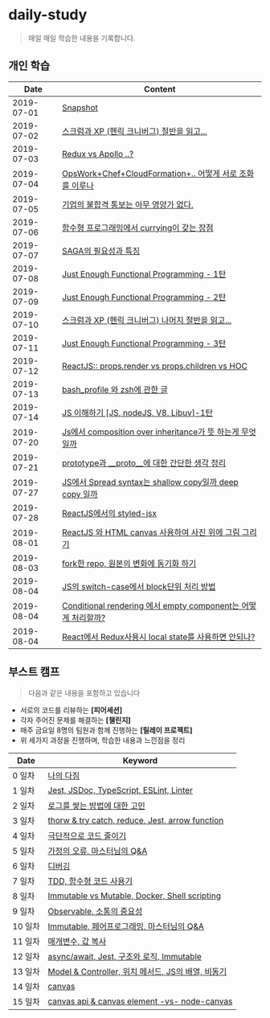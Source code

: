# daily-study
> 매일 매일 학습한 내용을 기록합니다.

## 개인 학습

Date | Content
-----|--------
2019-07-01 | [Snapshot](https://github.com/sukjae/daily-study/blob/master/2019-07-01.md)
2019-07-02 | [스크럼과 XP (헨릭 크니버그) 절반을 읽고...](https://github.com/sukjae/daily-study/blob/master/2019-07-02.md)
2019-07-03 | [Redux vs Apollo ..?](https://github.com/sukjae/daily-study/blob/master/2019-07-03.md)
2019-07-04 | [OpsWork+Chef+CloudFormation+.. 어떻게 서로 조화를 이루나](https://github.com/sukjae/daily-study/blob/master/2019-07-04.md)
2019-07-05 | [기업의 불합격 통보는 아무 영양가 없다.](https://github.com/sukjae/daily-study/blob/master/2019-07-05.md)
2019-07-06 | [함수형 프로그래밍에서 currying이 갖는 장점](https://github.com/sukjae/daily-study/blob/master/2019-07-06.md)
2019-07-07 | [SAGA의 필요성과 특징 ](https://github.com/sukjae/daily-study/blob/master/2019-07-07.md)
2019-07-08 | [Just Enough Functional Programming - 1탄](https://github.com/sukjae/daily-study/blob/master/2019-07-08.md)
2019-07-09 | [Just Enough Functional Programming - 2탄](https://github.com/sukjae/daily-study/blob/master/2019-07-09.md)
2019-07-10 | [스크럼과 XP (헨릭 크니버그) 나머지 절반을 읽고...](https://github.com/sukjae/daily-study/blob/master/2019-07-10.md)
2019-07-11 | [Just Enough Functional Programming - 3탄](https://github.com/sukjae/daily-study/blob/master/2019-07-11.md)
2019-07-12 | [ReactJS:: props.render vs props.children vs HOC](https://github.com/sukjae/daily-study/blob/master/2019-07-12.md)
2019-07-13 | [bash_profile 와 zsh에 관한 글](https://github.com/sukjae/daily-study/blob/master/2019-07-13.md)
2019-07-14 | [JS 이해하기 [JS, nodeJS, V8, Libuv]-1탄](https://github.com/sukjae/daily-study/blob/master/2019-07-14.md)
2019-07-20 | [Js에서 composition over inheritance가 뜻 하는게 무엇일까](https://github.com/sukjae/daily-study/blob/master/2019-07-20.md)
2019-07-21 | [prototype과 __proto__에 대한 간단한 생각 정리](https://github.com/sukjae/daily-study/blob/master/2019-07-21.md)
2019-07-27 | [JS에서 Spread syntax는 shallow copy일까 deep copy 일까](https://github.com/sukjae/daily-study/blob/master/2019-07-27.md)
2019-07-28 | [ReactJS에서의 styled-jsx](https://github.com/sukjae/daily-study/blob/master/2019-07-28.md)
2019-08-01 | [ReactJS 와 HTML canvas 사용하여 사진 위에 그림 그리기](https://github.com/sukjae/daily-study/blob/master/2019-08-01.md)
2019-08-03 | [fork한 repo, 원본의 변화에 동기화 하기](https://github.com/sukjae/daily-study/blob/master/2019-08-03.md)
2019-08-04 | [JS의 switch-case에서 block단위 처리 방법](https://github.com/sukjae/daily-study/blob/master/2019-08-04.md)
2019-08-04 | [Conditional rendering 에서 empty component는 어떻게 처리할까?](https://github.com/sukjae/daily-study/blob/master/2019-08-04-02.md)
2019-08-04 | [React에서 Redux사용시 local state를 사용하면 안되나?](https://github.com/sukjae/daily-study/blob/master/2019-08-04-03.md)

## 부스트 캠프

> 다음과 같은 내용을 포함하고 있습니다
- 서로의 코드를 리뷰하는 **[피어세션]**
- 각자 주어진 문제를 해결하는 **[챌린지]**
- 매주 금요일 8명의 팀원과 함께 진행하는 **[릴레이 프로젝트]**
- 위 세가지 과정을 진행하며, 학습한 내용과 느낀점을 정리

Date | Keyword
-----|--------
0 일차 | [나의 다짐](https://github.com/sukjae/daily-study/blob/master/boost-camp/README.md)
1 일차 | [Jest, JSDoc, TypeScript, ESLint, Linter](https://github.com/sukjae/daily-study/blob/master/boost-camp/day-1.md)
2 일차 | [로그를 쌓는 방법에 대한 고민](https://github.com/sukjae/daily-study/blob/master/boost-camp/day-2.md)
3 일차 | [thorw & try catch, reduce, Jest, arrow function](https://github.com/sukjae/daily-study/blob/master/boost-camp/day-3.md)
4 일차 | [극단적으로 코드 줄이기](https://github.com/sukjae/daily-study/blob/master/boost-camp/day-4.md)
5 일차 | [가정의 오류, 마스터님의 Q&A](https://github.com/sukjae/daily-study/blob/master/boost-camp/day-5.md)
6 일차 | [디버깅](https://github.com/sukjae/daily-study/blob/master/boost-camp/day-6.md)
7 일차 | [TDD, 함수형 코드 사용기](https://github.com/sukjae/daily-study/blob/master/boost-camp/day-7.md)
8 일차 | [Immutable vs Mutable, Docker, Shell scripting](https://github.com/sukjae/daily-study/blob/master/boost-camp/day-8.md)
9 일차 | [Observable, 소통의 중요성](https://github.com/sukjae/daily-study/blob/master/boost-camp/day-9.md)
10 일차 | [Immutable, 페어프로그래밍, 마스터님의 Q&A](https://github.com/sukjae/daily-study/blob/master/boost-camp/day-10.md)
11 일차 | [매개변수, 값 복사](https://github.com/sukjae/daily-study/blob/master/boost-camp/day-11.md)
12 일차 | [async/await, Jest, 구조와 로직, Immutable](https://github.com/sukjae/daily-study/blob/master/boost-camp/day-12.md)
13 일차 | [Model & Controller, 위치 메서드, JS의 배열, 비동기](https://github.com/sukjae/daily-study/blob/master/boost-camp/day-13.md)
14 일차 | [canvas](https://github.com/sukjae/daily-study/blob/master/boost-camp/day-14.md)
15 일차 | [canvas api & canvas element -vs- node-canvas](https://github.com/sukjae/daily-study/blob/master/boost-camp/day-15.md)
